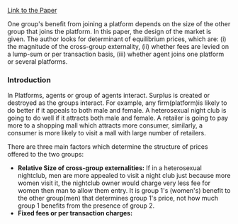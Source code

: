 [Link to the Paper](https://onlinelibrary.wiley.com/doi/epdf/10.1111/j.1756-2171.2006.tb00037.x)

One group's benefit from joining a platform depends on the size of the other group that joins the platform. In this paper, the design of the market is given. The author looks for determinant of equilibrium prices, which are: (i) the magnitude of the cross-group externality, (ii) whether fees are levied on a lump-sum or per transaction basis, (iii) whether agent joins one platform or several platforms. 

### Introduction 

In Platforms, agents or group of agents interact. Surplus is created or destroyed as the groups interact. For example, any firm(platform)is likely to do better if it appeals to both male and female. A heterosexual night club is going to do well if it attracts both male and female. A retailer is going to pay more to a shopping mall which attracts more consumer, similarly, a consumer is more likely to visit a mall with large number of retailers. 

There are three main factors which determine the structure of prices offered to the two groups:
- **Relative Size of cross-group externalities:** If in a heterosexual nightclub, men are more appealed to visit a night club just because more women visit it, the nightclub owner would charge very less fee for women then man to allow them entry. It is group 1's (women's) benefit to the other group(men) that determines group 1's price, not how much group 1 benefits from the presence of group 2. 
- **Fixed fees or per transaction charges:** 
